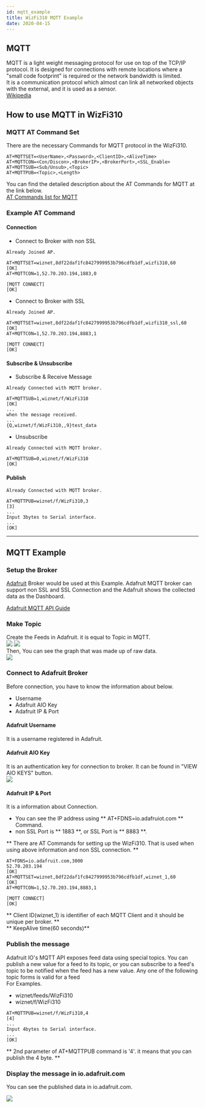 ```yaml
---
id: mqtt_example
title: WizFi310 MQTT Example
date: 2020-04-15
---
```


## MQTT

MQTT is a light weight messaging protocol for use on top of the TCP/IP
protocol. It is designed for connections with remote locations where a
"small code footprint" is required or the network bandwidth is
limited.  
It is a communication protocol which almost can link all networked
objects with the external, and it is used as a sensor.  
[Wikipedia](https://en.wikipedia.org/wiki/MQTT)  
  
## How to use MQTT in WizFi310
  
### MQTT AT Command Set

There are the necessary Commands for MQTT protocol in the WizFi310.  
  

```
AT+MQTTSET=<UserName>,<Password>,<ClientID>,<AliveTime>  
AT+MQTTCON=<Con/Discon>,<BrokerIP>,<BrokerPort>,<SSL_Enable>  
AT+MQTTSUB=<Sub/Unsub>,<Topic>  
AT+MQTTPUB=<Topic>,<Length>  
```

You can find the detailed description about the AT Commands for MQTT
at the link below.  
[AT Commands list for MQTT](/products/wizfi310/wizfi310pg/at_command_set-mqtt_commands)

  
### Example AT Command

#### Connection

- Connect to Broker with non SSL

```
Already Joined AP.
    
AT+MQTTSET=wiznet,8df22daf1fc8427999953b796cdfb1df,wizfi310,60
[OK]
AT+MQTTCON=1,52.70.203.194,1883,0
    
[MQTT CONNECT]
[OK]
```

- Connect to Broker with SSL

```
Already Joined AP.
    
AT+MQTTSET=wiznet,8df22daf1fc8427999953b796cdfb1df,wizfi310_ssl,60
[OK]
AT+MQTTCON=1,52.70.203.194,8883,1
    
[MQTT CONNECT]
[OK]
```

#### Subscribe & Unsubscribe

- Subscribe & Receive Message

```
Already Connected with MQTT broker.
    
AT+MQTTSUB=1,wiznet/f/WizFi310
[OK]
...
when the message received.
...
{Q,wiznet/f/WizFi310,,9}test_data
```

- Unsubscribe

``` 
Already Connected with MQTT broker.

AT+MQTTSUB=0,wiznet/f/WizFi310
[OK]

```

#### Publish

``` 
Already Connected with MQTT broker.

AT+MQTTPUB=wiznet/f/WizFi310,3
[3]
...
Input 3bytes to Serial interface.
...
[OK]

```

-----

## MQTT Example

  
### Setup the Broker

[Adafruit](https://io.adafruit.com/) Broker would be used at this
Example. Adafruit MQTT broker can support non SSL and SSL Connection and
the Adafruit shows the collected data as the Dashboard.  
  
[Adafruit MQTT API
Guide](https://learn.adafruit.com/adafruit-io/mqtt-api)  

### Make Topic

Create the Feeds in Adafruit. it is equal to Topic in MQTT.  
![](/img/products/wizfi310/wizfi310pg/1_feeds.png)
![](/img/products/wizfi310/wizfi310pg/2_newfeed.png)  
Then, You can see the graph that was made up of raw data.  
![](/img/products/wizfi310/wizfi310pg/3_create_aio_key_1.png)

### Connect to Adafruit Broker
Before connection, you have to know the information about below.  

- Username
- Adafruit AIO Key
- Adafruit IP & Port

#### Adafruit Username

It is a username registered in Adafruit.  

#### Adafruit AIO Key

It is an authentication key for connection to broker. It can be found in
"VIEW AIO KEYS" button.  
![](/img/products/wizfi310/wizfi310pg/4_create_aio_key_2.png)  

#### Adafruit IP & Port

It is a information about Connection.

- You can see the IP address using ** AT+FDNS=io.adafruiot.com ** Command.
- non SSL Port is ** 1883 **, or SSL Port is ** 8883 **.

** There are AT Commands for setting up the WizFi310. That is used
when using above information and non SSL connection. **  

```
AT+FDNS=io.adafruit.com,3000
52.70.203.194
[OK]
AT+MQTTSET=wiznet,8df22daf1fc8427999953b796cdfb1df,wiznet_1,60
[OK]
AT+MQTTCON=1,52.70.203.194,8883,1
    
[MQTT CONNECT]
[OK]
```

** Client ID(wiznet\_1) is identifier of each MQTT Client and it
should be unique per broker. **  
** KeepAlive time(60 seconds)**  

### Publish the message

Adafruit IO's MQTT API exposes feed data using special topics. You can
publish a new value for a feed to its topic, or you can subscribe to a
feed's topic to be notified when the feed has a new value. Any one of
the following topic forms is valid for a feed  
For Examples.

  - wiznet/feeds/WizFi310
  - wiznet/f/WizFi310

```
AT+MQTTPUB=wiznet/f/WizFi310,4
[4]
...
Input 4bytes to Serial interface.
...
[OK]
```
** 2nd parameter of AT+MQTTPUB command is '4'. it means that you can publish the 4 byte. **

### Display the message in io.adafruit.com

You can see the published data in io.adafruit.com.

![](/img/products/wizfi310/wizfi310pg/5_display_value.png)
